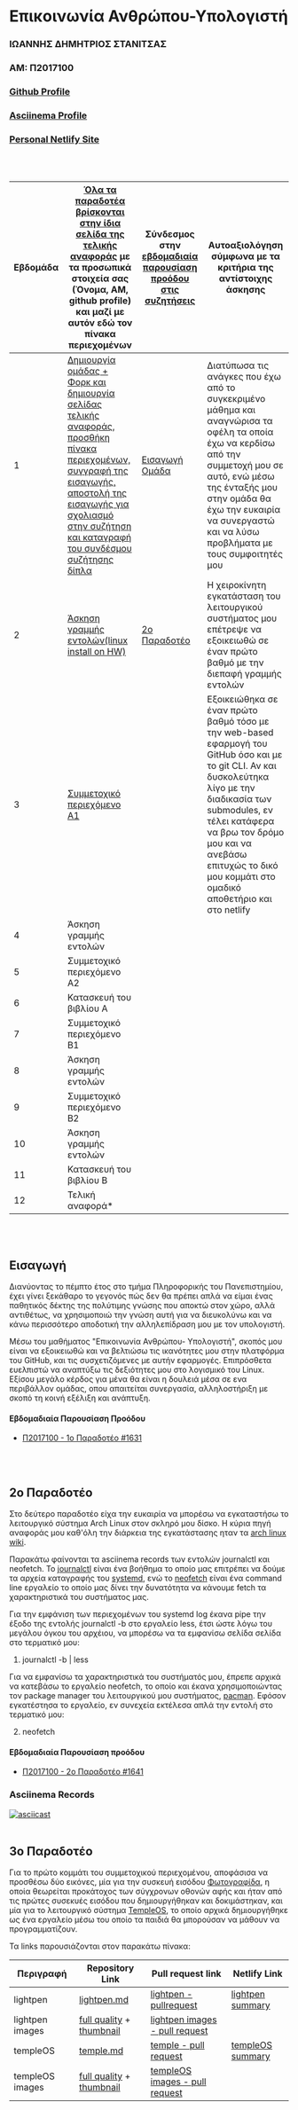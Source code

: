 # Επικοινωνία Ανθρώπου-Υπολογιστή

### ΙΩΑΝΝΗΣ ΔΗΜΗΤΡΙΟΣ ΣΤΑΝΙΤΣΑΣ
### ΑΜ: Π2017100
### [Github Profile](https://github.com/GiannisStan)
### [Asciinema Profile](https://asciinema.org/~2017100)
### [Personal Netlify Site](https://2017100.netlify.app)
<br />
<br />


 Εβδομάδα | [Όλα τα παραδοτέα βρίσκονται στην ίδια σελίδα της τελικής αναφοράς](https://courses-ionio.github.io/help/deliverables/) με τα προσωπικά στοιχεία σας (Όνομα, ΑΜ, github profile) και μαζί με αυτόν εδώ τον πίνακα περιεχομένων | Σύνδεσμος στην [εβδομαδιαία παρουσίαση προόδου στις συζητήσεις](https://github.com/courses-ionio/help/discussions/categories/show-and-tell) | Αυτοαξιολόγηση σύμφωνα με τα κριτήρια της αντίστοιχης άσκησης |
| --- | --- | --- | --- |
| 1 |  [Δημιουργία ομάδας + Φορκ και δημιουργία σελίδας τελικής αναφοράς, προσθήκη πίνακα περιεχομένων, συγγραφή της εισαγωγής, αποστολή της εισαγωγής για σχολιασμό στην συζήτηση και καταγραφή του συνδέσμου συζήτησης δίπλα](#εισαγωγή)| [Εισαγωγή](https://github.com/courses-ionio/help/discussions/1631) <br> [Ομάδα](https://github.com/ContattoContare) | Διατύπωσα τις ανάγκες που έχω από το συγκεκριμένο μάθημα και αναγνώρισα τα οφέλη τα οποία έχω να κερδίσω από την συμμετοχή μου σε αυτό, ενώ μέσω της ένταξής μου στην ομάδα θα έχω την ευκαιρία να συνεργαστώ και να λύσω προβλήματα με τους συμφοιτητές μου |
| 2 | [Άσκηση γραμμής εντολών(linux install on HW)](#2ο-παραδοτέο) | [2ο Παραδοτέο](https://github.com/courses-ionio/help/discussions/1641#discussion-4573759) | Η χειροκίνητη εγκατάσταση του λειτουργικού συστήματος μου επέτρεψε να εξοικειωθώ σε έναν πρώτο βαθμό με την διεπαφή γραμμής εντολών |
| 3 | [Συμμετοχικό περιεχόμενο A1](#3ο-παραδοτέο) | | Εξοικειώθηκα σε έναν πρώτο βαθμό τόσο με την web-based εφαρμογή του GitHub όσο και με το git CLI. Αν και δυσκολεύτηκα λίγο με την διαδικασία των submodules, εν τέλει κατάφερα να βρω τον δρόμο μου και να ανεβάσω επιτυχώς το δικό μου κομμάτι στο ομαδικό αποθετήριο και στο netlify |
| 4 | Άσκηση γραμμής εντολών | | |
| 5 | Συμμετοχικό περιεχόμενο A2 | | |
| 6 | Κατασκευή του βιβλίου Α | | |
| 7 | Συμμετοχικό περιεχόμενο B1 | | |
| 8 | Άσκηση γραμμής εντολών | | |
| 9 | Συμμετοχικό περιεχόμενο B2 | | |
| 10 | Άσκηση γραμμής εντολών | | |
| 11 | Κατασκευή του βιβλίου Β | | |
| 12 | Τελική αναφορά* | | |
<br />
<br />


## Εισαγωγή
Διανύοντας το πέμπτο έτος στο τμήμα Πληροφορικής του Πανεπιστημίου, έχει γίνει ξεκάθαρο το γεγονός πώς δεν θα πρέπει απλά να 
είμαι ένας παθητικός δέκτης της πολύτιμης γνώσης που αποκτώ στον χώρο, αλλά αντιθέτως, να χρησιμοποιώ την γνώση αυτή για να διευκολύνω
και να κάνω περισσότερο αποδοτική την αλληλεπίδραση μου με τον υπολογιστή. 
<br />


Μέσω του μαθήματος "Επικοινωνία Ανθρώπου- Υπολογιστή", σκοπός μου είναι να εξοικειωθώ και να βελτιώσω τις ικανότητες μου στην πλατφόρμα 
του GitHub, και τις συσχετιζόμενες με αυτήν εφαρμογές. Επιπρόσθετα ευελπιστώ να αναπτύξω τις δεξιότητες μου στο λογισμικό του Linux. Εξίσου
μεγάλο κέρδος για μένα θα είναι η δουλειά μέσα σε ενα περιβάλλον ομάδας, οπου απαιτείται συνεργασία, αλληλοστήριξη με σκοπό τη κοινή εξέλιξη 
και ανάπτυξη.


#### Εβδομαδιαία Παρουσίαση Προόδου
- [Π2017100 - 1ο Παραδοτέο #1631](https://github.com/courses-ionio/help/discussions/1631)
<br />
<br />

## 2ο Παραδοτέο
Στο δεύτερο παραδοτέο είχα την ευκαιρία να μπορέσω να εγκαταστήσω το λειτουργικό σύστημα Arch Linux στον σκληρό μου δίσκο. 
Η κύρια πηγή αναφοράς μου καθ'όλη την διάρκεια της εγκατάστασης ηταν τα [arch linux wiki](https://wiki.archlinux.org/title/installation_guide). 

Παρακάτω φαίνονται τα asciinema records των εντολών journalctl και neofetch. Το [journalctl](https://www.loggly.com/ultimate-guide/using-journalctl/) είναι ένα βοήθημα το οποίο μας επιτρέπει να δούμε τα αρχεία καταγραφής του [systemd](https://www.google.com/search?client=firefox-b-d&q=what+is+systemd+linux), ενώ το [neofetch](https://linuxhint.com/what-is-neofetch-for-linux/) είναι ένα command line εργαλείο το οποίο μας δίνει την δυνατότητα να κάνουμε fetch τα χαρακτηριστικά του συστήματος μας.

Για την εμφάνιση των περιεχομένων του systemd log έκανα pipe την έξοδο της εντολής journalctl -b στο εργαλείο less, έτσι ώστε λόγω του μεγάλου όγκου του αρχέιου, να μπορέσω να τα εμφανίσω σελίδα σελίδα στο τερματικό μου: 

1) journalctl -b | less

Για να εμφανίσω τα χαρακτηριστικά του συστήματός μου, έπρεπε αρχικά να κατεβάσω το εργαλείο neofetch, το οποίο και έκανα χρησιμοποιώντας τον package manager του λειτουργικού μου συστήματος, [pacman](https://wiki.archlinux.org/title/pacman). Εφόσον εγκατέστησα το εργαλείο, εν συνεχεία εκτέλεσα απλά την εντολή στο τερματικό μου: 

2) neofetch


#### Εβδομαδιαία Παρουσίαση προόδου
- [Π2017100 - 2ο Παραδοτέο #1641](https://github.com/courses-ionio/help/discussions/1641)

### Asciinema Records

[![asciicast](https://asciinema.org/a/538012.svg)](https://asciinema.org/a/538012)
<br />
<br />

## 3ο Παραδοτέο
Για το πρώτο κομμάτι του συμμετοχικού περιεχομένου, αποφάσισα να προσθέσω δύο εικόνες, μία για την συσκευή εισόδου [Φωτογραφίδα](https://www.computerhope.com/jargon/l/lightpen.htm), η οποία θεωρείται προκάτοχος των σύγχρονων οθονών αφής και ήταν από τις πρώτες συσεκυές εισόδου που δημιουργήθηκαν και δοκιμάστηκαν, και μία για το λειτουργικό σύστημα [TempleOS](https://templeos.org/), το οποίο αρχικά δημιουργήθηκε ως ένα εργαλείο μέσω του οποίο τα παιδιά θα μπορούσαν να μάθουν να προγραμματίζουν. 

Τα links παρουσιάζονται στον παρακάτω πίνακα: 

| Περιγραφή | Repository Link | Pull request link |Netlify Link |
| --- 	    | --- 	      | ---	     	  | ---	       |
| lightpen  | [lightpen.md](https://github.com/ContattoContare/_gallery/blob/master/lightpen.md) | [lightpen - pullrequest](https://github.com/ContattoContare/_gallery/pull/10) | [lightpen summary](https://2017100.netlify.app/gallery/lightpen/) |
| lightpen images | [full quality](https://github.com/ContattoContare/images/blob/master/lightpen.png) + [thumbnail](https://github.com/ContattoContare/images/blob/master/lightpen-thumb.png) | [lightpen images - pull request](https://github.com/ContattoContare/images/pull/9) | | 
| templeOS  | [temple.md](https://github.com/ContattoContare/_gallery/blob/master/temple.md)   | [temple - pull request](https://github.com/ContattoContare/_gallery/pull/10) | [templeOS summary](https://2017100.netlify.app/gallery/temple/) |
| templeOS images | [full quality](https://github.com/ContattoContare/images/blob/master/temple.png) + [thumbnail](https://github.com/ContattoContare/images/blob/master/temple-thumb.png) | [templeOS images - pull request](https://github.com/ContattoContare/images/pull/9) | |
<br />
<br />
